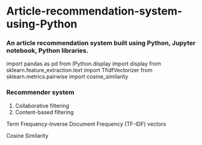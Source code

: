 # Article-recommendation-system-using-Python
### An article recommendation system built using Python, Jupyter notebook, Python libraries.


import pandas as pd
from IPython.display import display
from sklearn.feature_extraction.text import TfidfVectorizer
from sklearn.metrics.pairwise import cosine_similarity

### Recommender system
1. Collaborative filtering
2. Content-based filtering 

Term Frequency-Inverse Document Frequency (TF-IDF) vectors 

Cosine Similarity
